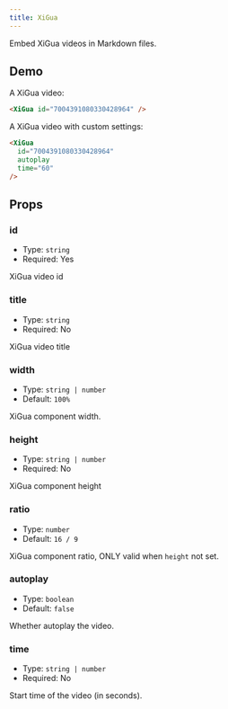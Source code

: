 ```yaml
---
title: XiGua
---
```


Embed XiGua videos in Markdown files.

<!-- more -->

## Demo

A XiGua video:

<XiGua id="7004391080330428964" />

```md
<XiGua id="7004391080330428964" />
```

A XiGua video with custom settings:

<XiGua
  id="7004391080330428964"
  autoplay
  time="60"
/>

```md
<XiGua
  id="7004391080330428964"
  autoplay
  time="60"
/>
```

## Props

### id

- Type: `string`
- Required: Yes

XiGua video id

### title

- Type: `string`
- Required: No

XiGua video title

### width

- Type: `string | number`
- Default: `100%`

XiGua component width.

### height

- Type: `string | number`
- Required: No

XiGua component height

### ratio

- Type: `number`
- Default: `16 / 9`

XiGua component ratio, ONLY valid when `height` not set.

### autoplay

- Type: `boolean`
- Default: `false`

Whether autoplay the video.

### time

- Type: `string | number`
- Required: No

Start time of the video (in seconds).
